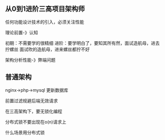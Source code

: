 ## 从0到1进阶三高项目架构师

任何功能设计技术的引入，必须关注性能

理论前置-》认知


初期：不需要学的很精细
进阶：要学明白了，要知其所有然，面试造航母，进去拧螺丝
面试吹的造航母，进来螺丝都拧不好


架构分析性能-》弊端问题


## 普通架构

nginx->php->mysql 更新数据库


前置过滤规避后端无效请求


在三高架构下，要无锁化编程

分布式锁不要出现在o(n)请求上


什么场景用分布式锁
